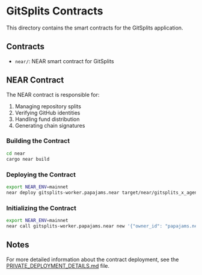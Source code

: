 # GitSplits Contracts

This directory contains the smart contracts for the GitSplits application.

## Contracts

- `near/`: NEAR smart contract for GitSplits

## NEAR Contract

The NEAR contract is responsible for:

1. Managing repository splits
2. Verifying GitHub identities
3. Handling fund distribution
4. Generating chain signatures

### Building the Contract

```bash
cd near
cargo near build
```

### Deploying the Contract

```bash
export NEAR_ENV=mainnet
near deploy gitsplits-worker.papajams.near target/near/gitsplits_x_agent.wasm
```

### Initializing the Contract

```bash
export NEAR_ENV=mainnet
near call gitsplits-worker.papajams.near new '{"owner_id": "papajams.near"}' --accountId papajams.near
```

## Notes

For more detailed information about the contract deployment, see the [PRIVATE_DEPLOYMENT_DETAILS.md](../PRIVATE_DEPLOYMENT_DETAILS.md) file.
